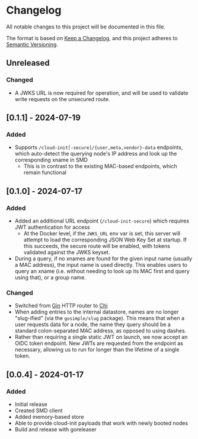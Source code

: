 # Changelog

All notable changes to this project will be documented in this file.

The format is based on [Keep a Changelog](https://keepachangelog.com/en/1.0.0/),
and this project adheres to [Semantic Versioning](https://semver.org/spec/v2.0.0.html).

## Unreleased

### Changed

- A JWKS URL is now required for operation, and will be used to validate write requests on the unsecured route.

## [0.1.1] - 2024-07-19

### Added

- Supports `/cloud-init[-secure]/{user,meta,vendor}-data` endpoints, which auto-detect the querying node's IP address and look up the corresponding xname in SMD
  - This is in contrast to the existing MAC-based endpoints, which remain functional

## [0.1.0] - 2024-07-17

### Added

- Added an additional URL endpoint (`/cloud-init-secure`) which requires JWT authentication for access
  - At the Docker level, if the `JWKS_URL` env var is set, this server will attempt to load the corresponding JSON Web Key Set at startup.
    If this succeeds, the secure route will be enabled, with tokens validated against the JWKS keyset.
- During a query, if no xnames are found for the given input name (usually a MAC address), the input name is used directly.
  This enables users to query an xname (i.e. without needing to look up its MAC first and query using that), or a group name.

### Changed

- Switched from [Gin](https://github.com/gin-gonic/gin) HTTP router to [Chi](https://github.com/go-chi/chi)
- When adding entries to the internal datastore, names are no longer "slug-ified" (via the `gosimple/slug` package).
  This means that when a user requests data for a node, the name they query should be a standard colon-separated MAC address, as opposed to using dashes.
- Rather than requiring a single static JWT on launch, we now accept an OIDC token endpoint. New JWTs are requested from the endpoint as necessary, allowing us to run for longer than the lifetime of a single token.

## [0.0.4] - 2024-01-17

### Added

- Initial release
- Created SMD client
- Added memory-based store
- Able to provide cloud-init payloads that work with newly booted nodes
- Build and release with goreleaser
